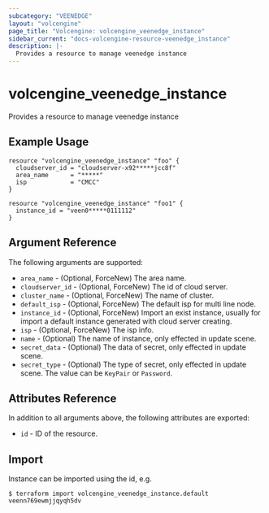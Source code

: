 ```yaml
---
subcategory: "VEENEDGE"
layout: "volcengine"
page_title: "Volcengine: volcengine_veenedge_instance"
sidebar_current: "docs-volcengine-resource-veenedge_instance"
description: |-
  Provides a resource to manage veenedge instance
---
```

# volcengine_veenedge_instance
Provides a resource to manage veenedge instance
## Example Usage
```hcl
resource "volcengine_veenedge_instance" "foo" {
  cloudserver_id = "cloudserver-x92*****jcc8f"
  area_name      = "*****"
  isp            = "CMCC"
}

resource "volcengine_veenedge_instance" "foo1" {
  instance_id = "veen0*****0111112"
}
```
## Argument Reference
The following arguments are supported:
* `area_name` - (Optional, ForceNew) The area name.
* `cloudserver_id` - (Optional, ForceNew) The id of cloud server.
* `cluster_name` - (Optional, ForceNew) The name of cluster.
* `default_isp` - (Optional, ForceNew) The default isp for multi line node.
* `instance_id` - (Optional, ForceNew) Import an exist instance, usually for import a default instance generated with cloud server creating.
* `isp` - (Optional, ForceNew) The isp info.
* `name` - (Optional) The name of instance, only effected in update scene.
* `secret_data` - (Optional) The data of secret, only effected in update scene.
* `secret_type` - (Optional) The type of secret, only effected in update scene. The value can be `KeyPair` or `Password`.

## Attributes Reference
In addition to all arguments above, the following attributes are exported:
* `id` - ID of the resource.



## Import
Instance can be imported using the id, e.g.
```
$ terraform import volcengine_veenedge_instance.default veenn769ewmjjqyqh5dv
```

